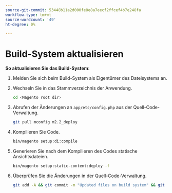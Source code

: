 ```yaml
---
source-git-commit: 53448b11a2d000fe8e8a7eecf2ffcef4b7e248fa
workflow-type: tm+mt
source-wordcount: '49'
ht-degree: 0%

---
```

# Build-System aktualisieren

**So aktualisieren Sie das Build-System**:

1. Melden Sie sich beim Build-System als Eigentümer des Dateisystems an.
1. Wechseln Sie in das Stammverzeichnis der Anwendung.

   ```bash
   cd <Magento root dir>
   ```

1. Abrufen der Änderungen an `app/etc/config.php` aus der Quell-Code-Verwaltung.

   ```bash
   git pull mconfig m2.2_deploy
   ```

1. Kompilieren Sie Code.

   ```bash
   bin/magento setup:di:compile
   ```

1. Generieren Sie nach dem Kompilieren des Codes statische Ansichtsdateien.

   ```bash
   bin/magento setup:static-content:deploy -f
   ```

1. Überprüfen Sie die Änderungen in der Quell-Code-Verwaltung.

   ```bash
   git add -A && git commit -m "Updated files on build system" && git push mconfig m2.2_deploy
   ```
